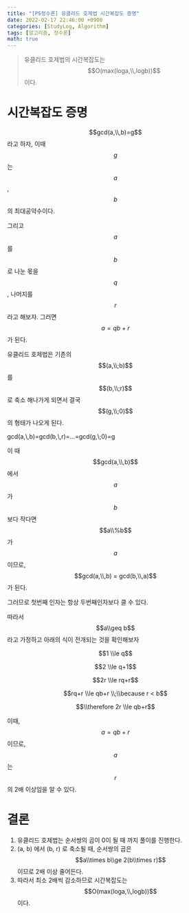 ```yaml
---
title: "[PS정수론] 유클리드 호제법 시간복잡도 증명"
date: 2022-02-17 22:46:00 +0900
categories: [StudyLog, Algorithm]
tags: [알고리즘, 정수론]
math: true
---
```


> 유클리드 호제법의 시간복잡도는 $$O(max(loga,\\,logb))$$ 이다.

# 시간복잡도 증명

$$gcd(a,\\,b)=g$$ 라고 하자, 이때 $$g$$는 $$a$$, $$b$$ 의 최대공약수이다.

그리고 $$a$$ 를 $$b$$ 로 나눈 몫을 $$q$$, 나머지를 $$r$$ 라고 해보자. 그러면 $$a=qb+r$$ 가 된다.

유클리드 호제법은 기존의 $$(a,\\;b)$$ 를 $$(b,\\;r)$$ 로 축소 해나가게 되면서 결국 $$(g,\\;0)$$ 의 형태가 나오게 된다.

$$$$ gcd(a,\\,b)=gcd(b,\\,r)=...=gcd(g,\\;0)=g $$$$

이 때 $$gcd(a,\\,b)$$에서 $$a$$가 $$b$$보다 작다면 $$a\\%b$$ 가 $$a$$이므로, $$gcd(a,\\,b) = gcd(b,\\,a)$$ 가 된다.

그러므로 첫번째 인자는 항상 두번째인자보다 클 수 있다.

따라서 $$a\\geq b$$ 라고 가정하고 아래의 식이 전개되는 것을 확인해보자

$$1 \\le q$$

$$2 \\le q+1$$

$$2r \\le rq+r$$

$$rq+r \\le qb+r \\;\\because r < b$$

$$\\therefore 2r \\le qb+r$$

이때, $$a=qb+r$$ 이므로, $$a$$는 $$r$$의 2배 이상임을 알 수 있다.

# 결론

1.  유클리드 호제법는 순서쌍의 곱이 0이 될 때 까지 풀이를 진행한다.
2.  (a, b) 에서 (b, r) 로 축소될 때, 순서쌍의 곱은 $$a\\times b\\ge 2(b\\times r)$$ 이므로 2배 이상 줄어든다.
3.  따라서 최소 2배씩 감소하므로 시간복잡도는 $$O(max(loga,\\,logb))$$ 이다.

